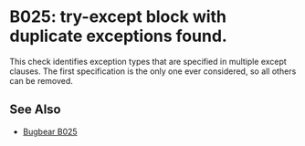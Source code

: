 # B025: try-except block with duplicate exceptions found.

This check identifies exception types that are specified in multiple except clauses.
The first specification is the only one ever considered, so all others can be removed.

## See Also

* [Bugbear B025](https://github.com/PyCQA/flake8-bugbear?tab=readme-ov-file)
